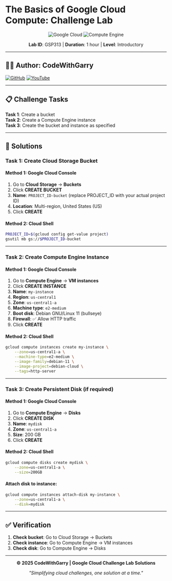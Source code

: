 # The Basics of Google Cloud Compute: Challenge Lab

<div align="center">

![Google Cloud](https://img.shields.io/badge/Google%20Cloud-4285F4?style=for-the-badge&logo=google-cloud&logoColor=white)
![Compute Engine](https://img.shields.io/badge/Compute%20Engine-FF6B6B?style=for-the-badge&logo=google&logoColor=white)

**Lab ID**: GSP313 | **Duration**: 1 hour | **Level**: Introductory

</div>

---

## 👨‍💻 Author: CodeWithGarry

[![GitHub](https://img.shields.io/badge/GitHub-codewithgarry-181717?style=for-the-badge&logo=github)](https://github.com/codewithgarry)
[![YouTube](https://img.shields.io/badge/YouTube-Subscribe-FF0000?style=for-the-badge&logo=youtube)](https://youtube.com/@codewithgarry)

---

## 📋 Challenge Tasks

**Task 1**: Create a bucket  
**Task 2**: Create a Compute Engine instance  
**Task 3**: Create the bucket and instance as specified

---

## 🚀 Solutions

### Task 1: Create Cloud Storage Bucket

#### Method 1: Google Cloud Console
1. Go to **Cloud Storage** → **Buckets**
2. Click **CREATE BUCKET**
3. **Name**: `PROJECT_ID-bucket` (replace PROJECT_ID with your actual project ID)
4. **Location**: Multi-region, United States (US)
5. Click **CREATE**

#### Method 2: Cloud Shell
```bash
PROJECT_ID=$(gcloud config get-value project)
gsutil mb gs://$PROJECT_ID-bucket
```

---

### Task 2: Create Compute Engine Instance

#### Method 1: Google Cloud Console
1. Go to **Compute Engine** → **VM instances**
2. Click **CREATE INSTANCE**
3. **Name**: `my-instance`
4. **Region**: `us-central1`
5. **Zone**: `us-central1-a`
6. **Machine type**: `e2-medium`
7. **Boot disk**: Debian GNU/Linux 11 (bullseye)
8. **Firewall**: ✅ Allow HTTP traffic
9. Click **CREATE**

#### Method 2: Cloud Shell
```bash
gcloud compute instances create my-instance \
    --zone=us-central1-a \
    --machine-type=e2-medium \
    --image-family=debian-11 \
    --image-project=debian-cloud \
    --tags=http-server
```

---

### Task 3: Create Persistent Disk (if required)

#### Method 1: Google Cloud Console
1. Go to **Compute Engine** → **Disks**
2. Click **CREATE DISK**
3. **Name**: `mydisk`
4. **Zone**: `us-central1-a`
5. **Size**: 200 GB
6. Click **CREATE**

#### Method 2: Cloud Shell
```bash
gcloud compute disks create mydisk \
    --zone=us-central1-a \
    --size=200GB
```

#### Attach disk to instance:
```bash
gcloud compute instances attach-disk my-instance \
    --zone=us-central1-a \
    --disk=mydisk
```

---

## ✅ Verification

1. **Check bucket**: Go to Cloud Storage → Buckets
2. **Check instance**: Go to Compute Engine → VM instances
3. **Check disk**: Go to Compute Engine → Disks

---

<div align="center">

**© 2025 CodeWithGarry | Google Cloud Challenge Lab Solutions**

*"Simplifying cloud challenges, one solution at a time."*

</div>
